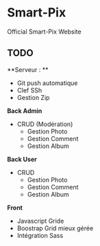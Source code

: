 # Smart-Pix
Official Smart-Pix Website


## TODO
**Serveur : **
- Git push automatique
- Clef SSh
- Gestion Zip

**Back Admin**
- CRUD (Modération)
    - Gestion Photo
    - Gestion Comment
    - Gestion Album

**Back User**
- CRUD
    - Gestion Photo
    - Gestion Comment
    - Gestion Album

**Front**
- Javascript Gride
- Boostrap Grid mieux gérée
- Intégration Sass

